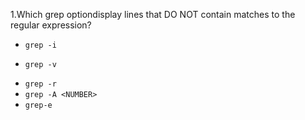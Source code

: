 1.Which grep optiondisplay lines that DO NOT contain matches to the regular expression?

* `grep -i`
+ `grep -v`
* `grep -r`
* `grep -A <NUMBER>`
* `grep-e`
